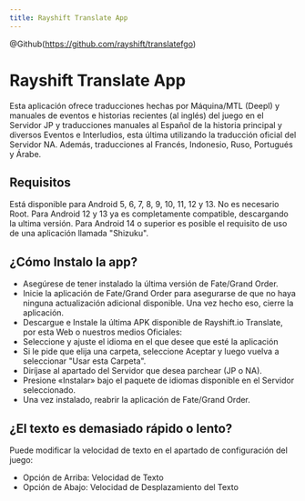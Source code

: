 ```yaml
---
title: Rayshift Translate App
---
```



@Github(https://github.com/rayshift/translatefgo)


# Rayshift Translate App

Esta aplicación ofrece traducciones hechas por Máquina/MTL (Deepl) y manuales de eventos e historias recientes (al inglés) del juego en el Servidor
JP y traducciones manuales al Español de la historia principal y diversos Eventos
e Interludios, esta última utilizando la traducción oficial del Servidor NA. Además,
traducciones al Francés, Indonesio, Ruso, Portugués y Árabe.

## Requisitos

Está disponible para Android 5, 6, 7, 8, 9, 10, 11, 12 y 13.
No es necesario Root.
Para Android 12 y 13 ya es completamente compatible, descargando la ultima versión.
Para Android 14 o superior es posible el requisito de uso de una aplicación llamada "Shizuku".

## ¿Cómo Instalo la app?

- Asegúrese de tener instalado la última versión de Fate/Grand Order.
- Inicie la aplicación de Fate/Grand Order para asegurarse de que no haya ninguna actualización adicional disponible. Una vez hecho eso, cierre la aplicación.
- Descargue e Instale la última APK disponible de Rayshift.io Translate, por esta Web o nuestros medios Oficiales:
- Seleccione y ajuste el idioma en el que desee que esté la aplicación
- Si le pide que elija una carpeta, seleccione Aceptar y luego vuelva a seleccionar "Usar esta Carpeta".
- Diríjase al apartado del Servidor que desea parchear (JP o NA).
- Presione «Instalar» bajo el paquete de idiomas disponible en el Servidor seleccionado.
- Una vez instalado, reabrir la aplicación de Fate/Grand Order.

## ¿El texto es demasiado rápido o lento?

Puede modificar la velocidad de texto en el apartado de configuración del juego:

- Opción de Arriba: Velocidad de Texto
- Opción de Abajo: Velocidad de Desplazamiento del Texto
